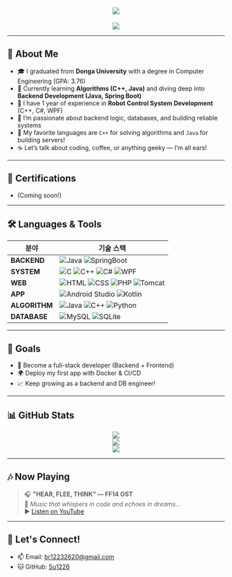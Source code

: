 

<!--
**Su1226/Su1226** is a ✨ _special_ ✨ repository because its `README.md` (this file) appears on your GitHub profile.

Here are some ideas to get you started:

- 🔭 I’m currently working on ...
- 🌱 I’m currently learning ...
- 👯 I’m looking to collaborate on ...
- 🤔 I’m looking for help with ...
- 💬 Ask me about ...
- 📫 How to reach me: ...
- 😄 Pronouns: ...
- ⚡ Fun fact: ...
-->

<h1 align="center">
  <img src="https://readme-typing-svg.herokuapp.com?font=Fira+Code&weight=600&size=28&duration=3000&pause=1000&color=F5C518&center=true&vCenter=true&width=500&lines=Hi%2C+I'm+Su!;Backend+Developer+with+a+warm+yellow+vibe+%F0%9F%92%9B;HEAR%2C+FLEE%2C+THINK" />
</h1>


<p align="center">
  <img src="https://capsule-render.vercel.app/api?type=waving&color=ffcc00&height=200&section=header&text=Welcome%20to%20my%20GitHub!&fontSize=40&fontColor=000000"/>
</p>

---

## 🐣 About Me

- 🎓 I graduated from **Donga University** with a degree in Computer Engineering (GPA: 3.76)
- 🧩 Currently learning **Algorithms (C++, Java)** and diving deep into **Backend Development (Java, Spring Boot)**
- 🤖 I have 1 year of experience in **Robot Control System Development** (C++, C#, WPF)
- 💛 I’m passionate about backend logic, databases, and building reliable systems
- 🌼 My favorite languages are `C++` for solving algorithms and `Java` for building servers!
- ☕ Let’s talk about coding, coffee, or anything geeky — I’m all ears!

---

## 📜 Certifications

- (Coming soon!)

---

## 🛠️ Languages & Tools

| 분야       | 기술 스택 |
|------------|-----------|
| **BACKEND**   | ![Java](https://img.shields.io/badge/Java-007396?style=flat&logo=java&logoColor=white) ![SpringBoot](https://img.shields.io/badge/SpringBoot-6DB33F?style=flat&logo=springboot&logoColor=white) |
| **SYSTEM**   | ![C](https://img.shields.io/badge/C-A8B9CC?style=flat&logo=c&logoColor=black)  ![C++](https://img.shields.io/badge/C++-00599C?style=flat&logo=c%2b%2b&logoColor=white)  ![C#](https://img.shields.io/badge/C%23-239120?style=flat&logo=c-sharp&logoColor=white)  ![WPF](https://img.shields.io/badge/WPF-512BD4?style=flat&logo=dotnet&logoColor=white) |
| **WEB**      | ![HTML](https://img.shields.io/badge/HTML5-E34F26?style=flat&logo=html5&logoColor=white)  ![CSS](https://img.shields.io/badge/CSS3-1572B6?style=flat&logo=css3&logoColor=white) ![PHP](https://img.shields.io/badge/PHP-777BB4?style=flat&logo=php&logoColor=white)  ![Tomcat](https://img.shields.io/badge/Tomcat-F8DC75?style=flat&logo=apachetomcat&logoColor=black) |
| **APP**      | ![Android Studio](https://img.shields.io/badge/Android_Studio-3DDC84?style=flat&logo=androidstudio&logoColor=white) ![Kotlin](https://img.shields.io/badge/Kotlin-7F52FF?style=flat&logo=kotlin&logoColor=white) |
| **ALGORITHM** | ![Java](https://img.shields.io/badge/Java-007396?style=flat&logo=java&logoColor=white)  ![C++](https://img.shields.io/badge/C++-00599C?style=flat&logo=c%2b%2b&logoColor=white)  ![Python](https://img.shields.io/badge/Python-3776AB?style=flat&logo=python&logoColor=white) |
| **DATABASE** | ![MySQL](https://img.shields.io/badge/MySQL-4479A1?style=flat&logo=mysql&logoColor=white) ![SQLite](https://img.shields.io/badge/SQLite-003B57?style=flat&logo=sqlite&logoColor=white) |

---

## 🎯 Goals

- 🧠 Become a full-stack developer (Backend + Frontend)
- 🌍 Deploy my first app with Docker & CI/CD
- 📈 Keep growing as a backend and DB engineer!
  
---
## 📊 GitHub Stats

<p align="center">
  <img src="https://github-readme-stats.vercel.app/api?username=Su1226&show_icons=true&theme=tokyonight" />
  <br/>
  <img src="https://github-readme-streak-stats.herokuapp.com/?user=Su1226&theme=tokyonight" />
  <br/>
  <img src="https://github-readme-stats.vercel.app/api/top-langs/?username=Su1226&layout=compact&theme=tokyonight" />
</p>

---

## 🎶 Now Playing

> 🎧 **"HEAR, FLEE, THINK" — FF14 OST**  
> 🌌 *Music that whispers in code and echoes in dreams...*  
> ▶️ [Listen on YouTube](https://www.youtube.com/watch?v=vWgpJ0k820w)

---

## 💌 Let's Connect!

- 📫 Email: br12232620@gmail.com  
- 🐱 GitHub: [Su1226](https://github.com/Su1226)
